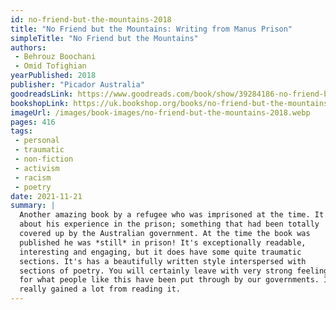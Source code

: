 ```yaml
---
id: no-friend-but-the-mountains-2018
title: "No Friend but the Mountains: Writing from Manus Prison"
simpleTitle: "No Friend but the Mountains"
authors: 
 - Behrouz Boochani 
 - Omid Tofighian
yearPublished: 2018
publisher: "Picador Australia"
goodreadsLink: https://www.goodreads.com/book/show/39284186-no-friend-but-the-mountains
bookshopLink: https://uk.bookshop.org/books/no-friend-but-the-mountains-the-true-story-of-an-illegally-imprisoned-refugee/9781529028485
imageUrl: /images/book-images/no-friend-but-the-mountains-2018.webp
pages: 416
tags: 
 - personal 
 - traumatic 
 - non-fiction 
 - activism 
 - racism 
 - poetry
date: 2021-11-21
summary: | 
  Another amazing book by a refugee who was imprisoned at the time. It is
  about his experience in the prison; something that had been totally
  covered up by the Australian government. At the time the book was
  published he was *still* in prison! It's exceptionally readable,
  interesting and engaging, but it does have some quite traumatic
  sections. It's has a beautifully written style interspersed with
  sections of poetry. You will certainly leave with very strong feelings
  for what people like this have been put through by our governments. I
  really gained a lot from reading it.
---
```



